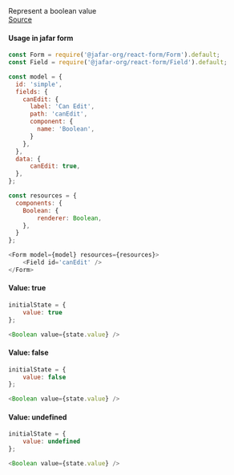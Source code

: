 <div class="component-description">Represent a boolean value</div>
<a class="component-src" target="_blank" href="https://github.com/yahoo/jafar/blob/master/packages/react-components/src/view/Boolean/Boolean.jsx">Source</a>

<h4>Usage in jafar form</h4>

```javascript
const Form = require('@jafar-org/react-form/Form').default;
const Field = require('@jafar-org/react-form/Field').default;

const model = {
  id: 'simple',
  fields: {
    canEdit: {
      label: 'Can Edit',
      path: 'canEdit',
      component: {
        name: 'Boolean',
      }
    },
  },
  data: {
      canEdit: true,
  },
};

const resources = {
  components: { 
    Boolean: {
        renderer: Boolean,
    }, 
  }
};

<Form model={model} resources={resources}>
    <Field id='canEdit' />
</Form>
```

<h4>Value: true</h4>

```javascript
initialState = { 
    value: true
};

<Boolean value={state.value} />
```

<h4>Value: false</h4>

```javascript
initialState = { 
    value: false
};

<Boolean value={state.value} />
```

<h4>Value: undefined</h4>

```javascript
initialState = { 
    value: undefined
};

<Boolean value={state.value} />
```
